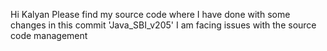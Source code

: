 Hi Kalyan
Please find my source code where I have done with some changes in this commit 'Java_SBI_v205'
I am facing issues with the source code management
